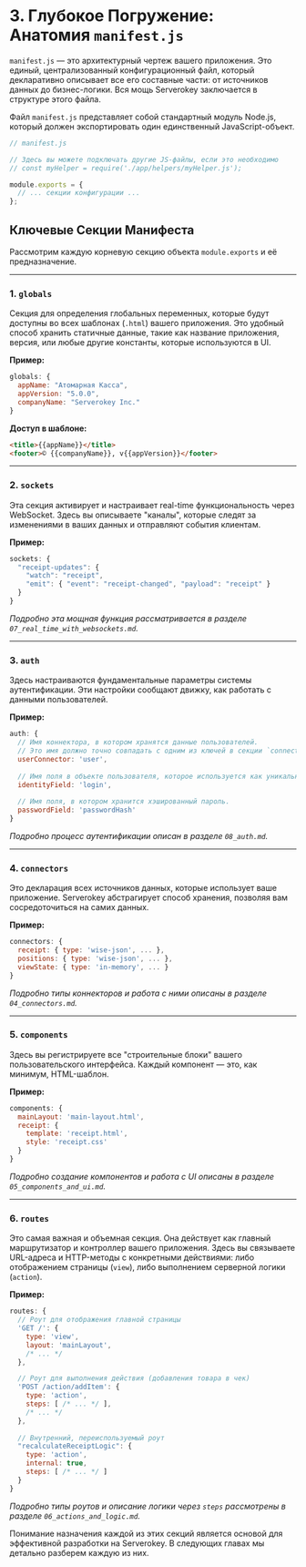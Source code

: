 # 3. Глубокое Погружение: Анатомия `manifest.js`

`manifest.js` — это архитектурный чертеж вашего приложения. Это единый, централизованный конфигурационный файл, который декларативно описывает все его составные части: от источников данных до бизнес-логики. Вся мощь Serverokey заключается в структуре этого файла.

Файл `manifest.js` представляет собой стандартный модуль Node.js, который должен экспортировать один единственный JavaScript-объект.

```javascript
// manifest.js

// Здесь вы можете подключать другие JS-файлы, если это необходимо
// const myHelper = require('./app/helpers/myHelper.js');

module.exports = {
  // ... секции конфигурации ...
};
```

## Ключевые Секции Манифеста

Рассмотрим каждую корневую секцию объекта `module.exports` и её предназначение.

---
### 1. `globals`
Секция для определения глобальных переменных, которые будут доступны во всех шаблонах (`.html`) вашего приложения. Это удобный способ хранить статичные данные, такие как название приложения, версия, или любые другие константы, которые используются в UI.

**Пример:**
```javascript
globals: {
  appName: "Атомарная Касса",
  appVersion: "5.0.0",
  companyName: "Serverokey Inc."
}
```
**Доступ в шаблоне:**
```html
<title>{{appName}}</title>
<footer>© {{companyName}}, v{{appVersion}}</footer>
```

---
### 2. `sockets`
Эта секция активирует и настраивает real-time функциональность через WebSocket. Здесь вы описываете "каналы", которые следят за изменениями в ваших данных и отправляют события клиентам.

**Пример:**
```javascript
sockets: {
  "receipt-updates": {
    "watch": "receipt",
    "emit": { "event": "receipt-changed", "payload": "receipt" }
  }
}
```
*Подробно эта мощная функция рассматривается в разделе `07_real_time_with_websockets.md`.*

---
### 3. `auth`
Здесь настраиваются фундаментальные параметры системы аутентификации. Эти настройки сообщают движку, как работать с данными пользователей.

**Пример:**
```javascript
auth: {
  // Имя коннектора, в котором хранятся данные пользователей.
  // Это имя должно точно совпадать с одним из ключей в секции `connectors`.
  userConnector: 'user', 
  
  // Имя поля в объекте пользователя, которое используется как уникальный идентификатор для входа (логин, email и т.д.).
  identityField: 'login',
  
  // Имя поля, в котором хранится хэшированный пароль.
  passwordField: 'passwordHash'
}
```
*Подробно процесс аутентификации описан в разделе `08_auth.md`.*

---
### 4. `connectors`
Это декларация всех источников данных, которые использует ваше приложение. Serverokey абстрагирует способ хранения, позволяя вам сосредоточиться на самих данных.

**Пример:**
```javascript
connectors: {
  receipt: { type: 'wise-json', ... },
  positions: { type: 'wise-json', ... },
  viewState: { type: 'in-memory', ... }
}
```
*Подробно типы коннекторов и работа с ними описаны в разделе `04_connectors.md`.*

---
### 5. `components`
Здесь вы регистрируете все "строительные блоки" вашего пользовательского интерфейса. Каждый компонент — это, как минимум, HTML-шаблон.

**Пример:**
```javascript
components: {
  mainLayout: 'main-layout.html',
  receipt: {
    template: 'receipt.html',
    style: 'receipt.css'
  }
}
```
*Подробно создание компонентов и работа с UI описаны в разделе `05_components_and_ui.md`.*

---
### 6. `routes`
Это самая важная и объемная секция. Она действует как главный маршрутизатор и контроллер вашего приложения. Здесь вы связываете URL-адреса и HTTP-методы с конкретными действиями: либо отображением страницы (`view`), либо выполнением серверной логики (`action`).

**Пример:**
```javascript
routes: {
  // Роут для отображения главной страницы
  'GET /': {
    type: 'view',
    layout: 'mainLayout',
    /* ... */
  },

  // Роут для выполнения действия (добавления товара в чек)
  'POST /action/addItem': {
    type: 'action',
    steps: [ /* ... */ ],
    /* ... */
  },
  
  // Внутренний, переиспользуемый роут
  "recalculateReceiptLogic": {
    type: 'action',
    internal: true,
    steps: [ /* ... */ ]
  }
}
```
*Подробно типы роутов и описание логики через `steps` рассмотрены в разделе `06_actions_and_logic.md`.*

Понимание назначения каждой из этих секций является основой для эффективной разработки на Serverokey. В следующих главах мы детально разберем каждую из них.